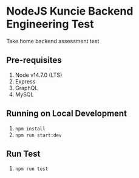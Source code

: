 # NodeJS Kuncie Backend Engineering Test

Take home backend assessment test

## Pre-requisites
1. Node v14.7.0 (LTS)
2. Express
3. GraphQL
4. MySQL

## Running on Local Development
1. `npm install`
2. `npm run start:dev`

## Run Test
1. `npm run test`